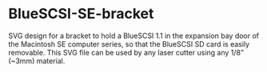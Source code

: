 # BlueSCSI-SE-bracket
SVG design for a bracket to hold a BlueSCSI 1.1 in the expansion bay door of the Macintosh SE computer series, so that the BlueSCSI SD card is easily removable. This SVG file can be used by any laser cutter using any 1/8” (~3mm) material. 
